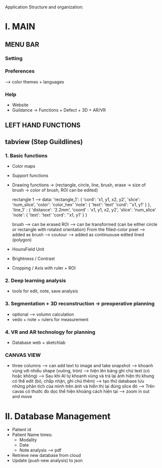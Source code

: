 Application Structure and organization:

# I. MAIN 
## MENU BAR
### Setting
### Preferences 
--> color themes + languages

### Help 
* Website 
* Guildance 
-> Functions + Defect + 3D + AR/VR

## LEFT HAND FUNCTIONS
## tabview (Step Guildlines)
### 1. Basic functions 
- Color maps
- Support functions
- Drawing functions -> (rectangle, circle, line, brush, erase -> size of brush -> color of brush, ROI can be edited)

    rectangle 1 --> data:
        'rectangle_1': {
            'cord': 'x1, y1, x2, y2',
            'slice': 'num_slice',
            'color': 'color_hex'
            'note': {
                'text': 'text'
                'cord': ''x1, y1'
            }
        },
        'line_1' : {
            'distance': '2.2mm',
            'coord' : 'x1, y1, x2, y2',
            'slice': 'num_slice'
            'note': {
                'text': 'text'
                'cord': ''x1, y1'
            }
        }
        
    brush --> can be erased
    ROI --> can be transformed (can be either circle or rectangle with rotated orientation)
    From the filled-color pixel --> added as brush --> coutour --> added as continuouse edited lined (polygon)
    
- HounsField Unit
- Brightness / Contrast
- Cropping / Axis with ruler + ROI

### 2. Deep learning analysis
- tools for edit, note, save analysis

### 3. Segmentation + 3D reconstruction -> preoperative planning
- optional --> volumn calculation
- vedo + note + rulers for measurement

### 4. VR and AR technology for planning
- Database web + sketchlab

### CANVAS VIEW
- three columns --> can add text to image and take snapshot
                --> khoanh vùng với nhiều shape (vuông, tròn) --> hiện lên bảng ghi chú text (có hoặc không)
                --> Sau khi AI tự khoanh vùng và trả lại ảnh hiện thị khung có thể edit (bỏ, chấp nhận, ghi chú thêm)
                --> tạo thử database lưu những phân tích của mình trên ảnh và hiển thị lại đúng slice đó 
                --> Trên cavas có thước đo dọc thể hiện khoảng cách hiện tại
                --> zoom in out and move


# II. Database Management 
- Patient id
- Patient Name
    times:
    - Modality
    - Date
    - Note analysis --> pdf
- Retrieve new database from cloud
- Update (push new analysis) to json